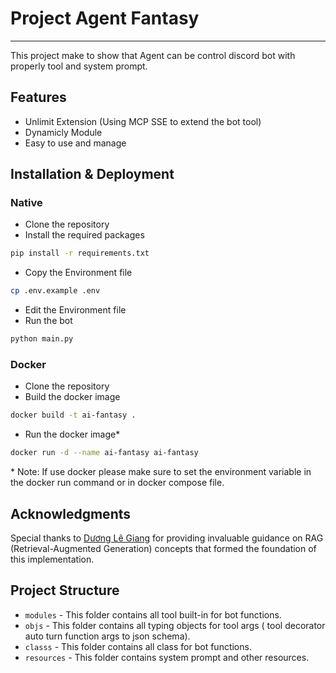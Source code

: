 # Project Agent Fantasy

---
This project make to show that Agent can be control discord bot with properly tool and system prompt.

## Features
- Unlimit Extension (Using MCP SSE to extend the bot tool)
- Dynamicly Module
- Easy to use and manage

## Installation & Deployment

###  Native
- Clone the repository
- Install the required packages
```bash
pip install -r requirements.txt
```
- Copy the Environment file
```bash
cp .env.example .env
```
- Edit the Environment file
- Run the bot
```bash
python main.py
```

### Docker

- Clone the repository
- Build the docker image
```bash
docker build -t ai-fantasy .
```
- Run the docker image*
```bash
docker run -d --name ai-fantasy ai-fantasy
```

\* Note: If use docker please make sure to set the environment variable in the docker run command or in docker compose file.

## Acknowledgments

Special thanks to [Dương Lê Giang](https://www.facebook.com/share/1G2qdcFfBC/) for providing invaluable guidance on RAG (Retrieval-Augmented Generation) concepts that formed the foundation of this implementation.

## Project Structure
- `modules` - This folder contains all tool built-in for bot functions.
- `objs` - This folder contains all typing objects for tool args ( tool decorator auto turn function args to json schema).
- `classs` - This folder contains all class for bot functions.
- `resources` - This folder contains system prompt and other resources.
